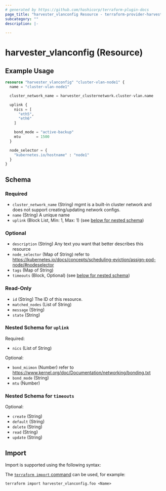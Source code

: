 ```yaml
---
# generated by https://github.com/hashicorp/terraform-plugin-docs
page_title: "harvester_vlanconfig Resource - terraform-provider-harvester"
subcategory: ""
description: |-
  
---
```


# harvester_vlanconfig (Resource)



## Example Usage

```terraform
resource "harvester_vlanconfig" "cluster-vlan-node1" {
  name = "cluster-vlan-node1"

  cluster_network_name = harvester_clusternetwork.cluster-vlan.name

  uplink {
    nics = [
      "eth5",
      "eth6"
    ]

    bond_mode = "active-backup"
    mtu       = 1500
  }

  node_selector = {
    "kubernetes.io/hostname" : "node1"
  }
}
```

<!-- schema generated by tfplugindocs -->
## Schema

### Required

- `cluster_network_name` (String) mgmt is a built-in cluster network and does not support creating/updating network configs.
- `name` (String) A unique name
- `uplink` (Block List, Min: 1, Max: 1) (see [below for nested schema](#nestedblock--uplink))

### Optional

- `description` (String) Any text you want that better describes this resource
- `node_selector` (Map of String) refer to https://kubernetes.io/docs/concepts/scheduling-eviction/assign-pod-node/#nodeselector
- `tags` (Map of String)
- `timeouts` (Block, Optional) (see [below for nested schema](#nestedblock--timeouts))

### Read-Only

- `id` (String) The ID of this resource.
- `matched_nodes` (List of String)
- `message` (String)
- `state` (String)

<a id="nestedblock--uplink"></a>
### Nested Schema for `uplink`

Required:

- `nics` (List of String)

Optional:

- `bond_miimon` (Number) refer to https://www.kernel.org/doc/Documentation/networking/bonding.txt
- `bond_mode` (String)
- `mtu` (Number)


<a id="nestedblock--timeouts"></a>
### Nested Schema for `timeouts`

Optional:

- `create` (String)
- `default` (String)
- `delete` (String)
- `read` (String)
- `update` (String)

## Import

Import is supported using the following syntax:

The [`terraform import` command](https://developer.hashicorp.com/terraform/cli/commands/import) can be used, for example:

```shell
terraform import harvester_vlanconfig.foo <Name>
```
